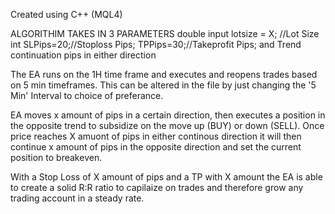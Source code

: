 Created using C++ (MQL4)

ALGORITHIM TAKES IN 3 PARAMETERS double input lotsize = X; //Lot Size int SLPips=20;//Stoploss Pips; TPPips=30;//Takeprofit Pips; and Trend continuation pips in either direction

The EA runs on the 1H time frame and executes and reopens trades based on 5 min timeframes. This can be altered in the file by just changing the '5 Min' Interval to choice of preferance.

EA moves x amount of pips in a certain direction, then executes a position in the opposite trend to subsidize on the move up (BUY) or down (SELL). Once price reaches X amuont of pips in either continous direction it will then continue x amount of pips in the opposite direction and set the current position to breakeven.

With a Stop Loss of X amount of pips and a TP with X amount the EA is able to create a solid R:R ratio to capilaize on trades and therefore grow any trading account in a steady rate.

